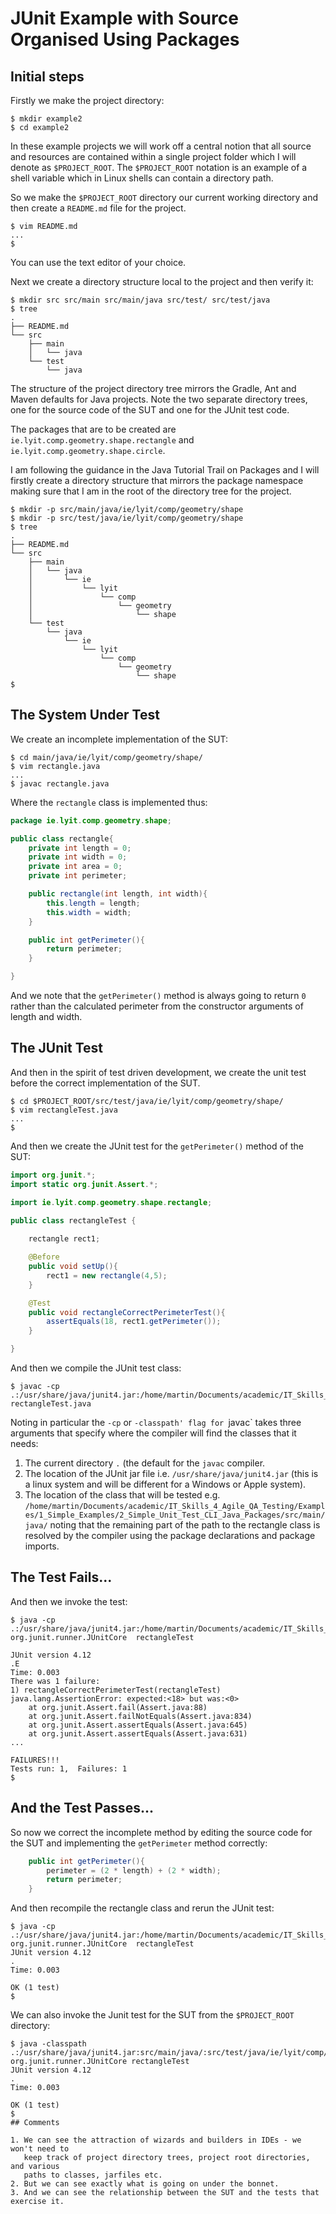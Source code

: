 # JUnit Example with Source Organised Using Packages

## Initial steps

Firstly we make the project directory:
```console 
$ mkdir example2
$ cd example2
```

In these example projects we will work off a central notion that all source and
resources are contained within a single project folder which I will denote as
`$PROJECT_ROOT`. The `$PROJECT_ROOT` notation is an example of a shell variable
which in Linux shells can contain a directory path.


So we make the `$PROJECT_ROOT` directory our current working directory and then
create a `README.md` file for the project.

```console
$ vim README.md
...
$
```
You can use the text editor of your choice.

Next we create a directory structure local to the project and then verify it:

```console
$ mkdir src src/main src/main/java src/test/ src/test/java
$ tree 
.
├── README.md
└── src
    ├── main
    │   └── java
    └── test
        └── java
```

The structure of the project directory tree mirrors the Gradle, Ant and Maven
defaults for Java projects. Note the two separate directory trees, one for the
source code of the SUT and one for the JUnit test code.

The packages that are to be created are `ie.lyit.comp.geometry.shape.rectangle`
and `ie.lyit.comp.geometry.shape.circle`. 

I am following the guidance in the Java Tutorial Trail on Packages and I will
firstly create a directory structure that mirrors the package namespace making
sure that I am in the root of the directory tree for the project.

```console
$ mkdir -p src/main/java/ie/lyit/comp/geometry/shape
$ mkdir -p src/test/java/ie/lyit/comp/geometry/shape
$ tree
.
├── README.md
└── src
    ├── main
    │   └── java
    │       └── ie
    │           └── lyit
    │               └── comp
    │                   └── geometry
    │                       └── shape
    └── test
        └── java
            └── ie
                └── lyit
                    └── comp
                        └── geometry
                            └── shape
$ 
```

## The System Under Test

We create an incomplete implementation of the SUT:

```console
$ cd main/java/ie/lyit/comp/geometry/shape/
$ vim rectangle.java
...
$ javac rectangle.java
```

Where the `rectangle` class is implemented thus:

```java
package ie.lyit.comp.geometry.shape;

public class rectangle{
    private int length = 0;
    private int width = 0;
    private int area = 0;
    private int perimeter;

    public rectangle(int length, int width){
        this.length = length;
        this.width = width;
    }

    public int getPerimeter(){
        return perimeter;
    }

}
```

And we note that the `getPerimeter()` method is always going to return `0`
rather than the calculated perimeter from the constructor arguments of length
and width.

## The JUnit Test 

And then in the spirit of test driven development, we create the unit test before the
correct implementation of the SUT.

```console
$ cd $PROJECT_ROOT/src/test/java/ie/lyit/comp/geometry/shape/
$ vim rectangleTest.java
...
$
```
And then we create the JUnit test for the `getPerimeter()` method of the SUT:

```java
import org.junit.*;
import static org.junit.Assert.*;

import ie.lyit.comp.geometry.shape.rectangle;

public class rectangleTest {
   
    rectangle rect1;

    @Before
    public void setUp(){
        rect1 = new rectangle(4,5);
    }

    @Test 
    public void rectangleCorrectPerimeterTest(){
        assertEquals(18, rect1.getPerimeter());    
    }

}
```

And then we compile the JUnit test class:

```console
$ javac -cp .:/usr/share/java/junit4.jar:/home/martin/Documents/academic/IT_Skills_4_Agile_QA_Testing/Examples/1_Simple_Examples/2_Simple_Unit_Test_CLI_Java_Packages/src/main/java/ rectangleTest.java
```

Noting in particular the `-cp` or `-classpath' flag for `javac` takes three arguments that
specify where the compiler will find the classes that it needs:
1. The current directory `.` (the default for the `javac` compiler.
2. The location of the JUnit jar file i.e. `/usr/share/java/junit4.jar` (this is
   a linux system and will be different for a Windows or Apple system).
3. The location of the class that will be tested e.g. `/home/martin/Documents/academic/IT_Skills_4_Agile_QA_Testing/Examples/1_Simple_Examples/2_Simple_Unit_Test_CLI_Java_Packages/src/main/java/` noting that the remaining part of the path to the rectangle class is resolved by the compiler using the package declarations and package imports.


## The Test Fails...

And then we invoke the test:
```console
$ java -cp .:/usr/share/java/junit4.jar:/home/martin/Documents/academic/IT_Skills_4_Agile_QA_Testing/Examples/1_Simple_Examples/2_Simple_Unit_Test_CLI_Java_Packages/src/main/java/ org.junit.runner.JUnitCore  rectangleTest

JUnit version 4.12
.E
Time: 0.003
There was 1 failure:
1) rectangleCorrectPerimeterTest(rectangleTest)
java.lang.AssertionError: expected:<18> but was:<0>
	at org.junit.Assert.fail(Assert.java:88)
	at org.junit.Assert.failNotEquals(Assert.java:834)
	at org.junit.Assert.assertEquals(Assert.java:645)
	at org.junit.Assert.assertEquals(Assert.java:631)
...

FAILURES!!!
Tests run: 1,  Failures: 1
$
```

## And the Test Passes...

So now we correct the incomplete method by editing the source code for the SUT
and implementing the `getPerimeter` method correctly:

```java
    public int getPerimeter(){
        perimeter = (2 * length) + (2 * width);
        return perimeter;
    }
```
And then recompile the rectangle class and rerun the JUnit test:

```console
$ java -cp .:/usr/share/java/junit4.jar:/home/martin/Documents/academic/IT_Skills_4_Agile_QA_Testing/Examples/1_Simple_Examples/2_Simple_Unit_Test_CLI_Java_Packages/src/main/java/ org.junit.runner.JUnitCore  rectangleTest
JUnit version 4.12
.
Time: 0.003

OK (1 test)
$
```

We can also invoke the Junit test for the SUT from the `$PROJECT_ROOT`
directory:

```console
$ java -classpath .:/usr/share/java/junit4.jar:src/main/java/:src/test/java/ie/lyit/comp/geometry/shape/ org.junit.runner.JUnitCore rectangleTest 
JUnit version 4.12
.
Time: 0.003

OK (1 test)
$ 
## Comments

1. We can see the attraction of wizards and builders in IDEs - we won't need to
   keep track of project directory trees, project root directories, and various
   paths to classes, jarfiles etc.
2. But we can see exactly what is going on under the bonnet.
3. And we can see the relationship between the SUT and the tests that exercise it.

